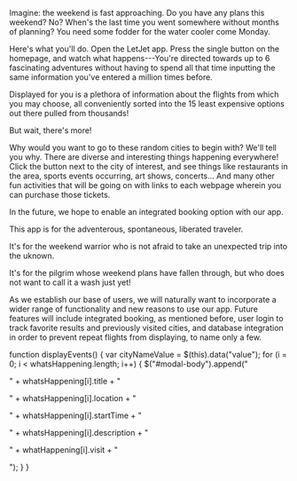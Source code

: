 Imagine: the weekend is fast approaching. Do you have any plans this weekend? No? When's the last time you went somewhere without months of planning? You need some fodder for the water cooler come Monday.

Here's what you'll do. Open the LetJet app. Press the single button on the homepage, and watch what happens---You're directed towards up to 6 fascinating adventures without having to spend all that time inputting the same information you've entered a million times before.

Displayed for you is a plethora of information about the flights from which you may choose, all conveniently sorted into the 15 least expensive options out there pulled from thousands!

But wait, there's more!

Why would you want to go to these random cities to begin with? We'll tell you why. There are diverse and interesting things happening everywhere! Click the button next to the city of interest, and see things like restaurants in the area, sports events occurring, art shows, concerts... And many other fun activities that will be going on with links to each webpage wherein you can purchase those tickets.

In the future, we hope to enable an integrated booking option with our app. 

This app is for the adventerous, spontaneous, liberated traveler.

It's for the weekend warrior who is not afraid to take an unexpected trip into the uknown.

It's for the pilgrim whose weekend plans have fallen through, but who does not want to call it a wash just yet!

As we establish our base of users, we will naturally want to incorporate a wider range of functionality and new reasons to use our app. Future features will include integrated booking, as mentioned before, user login to track favorite results and previously visited cities, and database integration in order to prevent repeat flights from displaying, to name only a few. 

function displayEvents() {
  var cityNameValue = $(this).data("value");
  for (i = 0; i < whatsHappening.length; i++) {
    $("#modal-body").append("<p>" + whatsHappening[i].title + "</p><p>" + whatsHappening[i].location + "</p><p>" + whatsHappening[i].startTime + "</p><p>" + whatsHappening[i].description + "</p><p>" + whatHappening[i].visit + "</p>");
  }
}